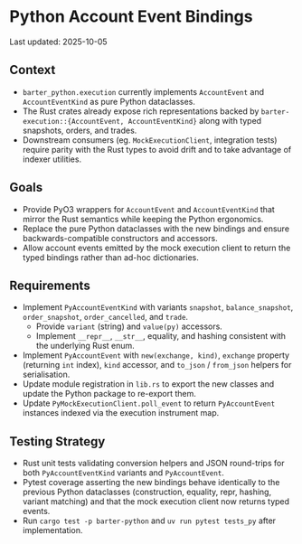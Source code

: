 # Python Account Event Bindings

Last updated: 2025-10-05

## Context
- `barter_python.execution` currently implements `AccountEvent` and
  `AccountEventKind` as pure Python dataclasses.
- The Rust crates already expose rich representations backed by
  `barter-execution::{AccountEvent, AccountEventKind}` along with
  typed snapshots, orders, and trades.
- Downstream consumers (eg. `MockExecutionClient`, integration tests)
  require parity with the Rust types to avoid drift and to take
  advantage of indexer utilities.

## Goals
- Provide PyO3 wrappers for `AccountEvent` and `AccountEventKind` that
  mirror the Rust semantics while keeping the Python ergonomics.
- Replace the pure Python dataclasses with the new bindings and ensure
  backwards-compatible constructors and accessors.
- Allow account events emitted by the mock execution client to return
  the typed bindings rather than ad-hoc dictionaries.

## Requirements
- Implement `PyAccountEventKind` with variants `snapshot`,
  `balance_snapshot`, `order_snapshot`, `order_cancelled`, and `trade`.
  - Provide `variant` (string) and `value(py)` accessors.
  - Implement `__repr__`, `__str__`, equality, and hashing consistent
    with the underlying Rust enum.
- Implement `PyAccountEvent` with `new(exchange, kind)`,
  `exchange` property (returning `int` index), `kind` accessor, and
  `to_json` / `from_json` helpers for serialisation.
- Update module registration in `lib.rs` to export the new classes and
  update the Python package to re-export them.
- Update `PyMockExecutionClient.poll_event` to return
  `PyAccountEvent` instances indexed via the execution instrument map.

## Testing Strategy
- Rust unit tests validating conversion helpers and JSON round-trips
  for both `PyAccountEventKind` variants and `PyAccountEvent`.
- Pytest coverage asserting the new bindings behave identically to the
  previous Python dataclasses (construction, equality, repr, hashing,
  variant matching) and that the mock execution client now returns
  typed events.
- Run `cargo test -p barter-python` and `uv run pytest tests_py` after
  implementation.

